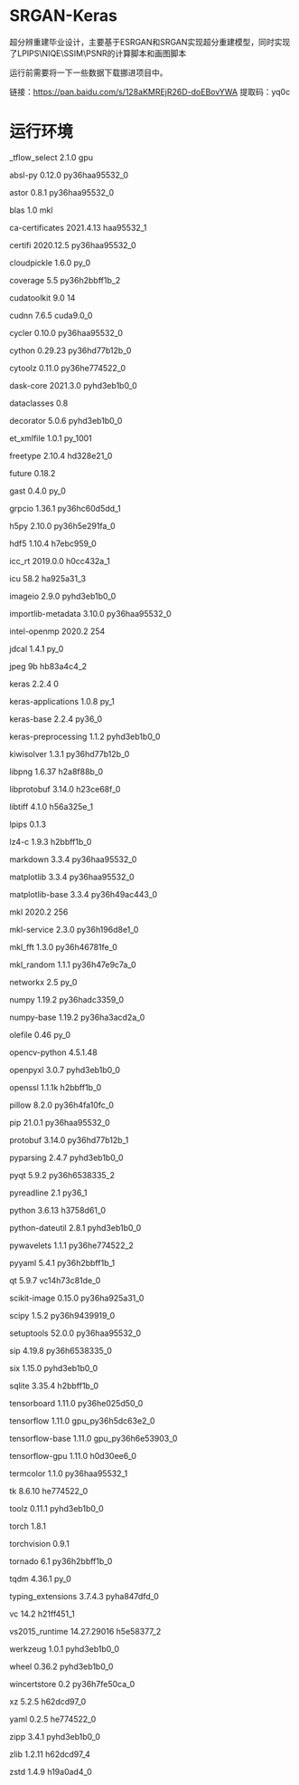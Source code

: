 # SRGAN-Keras
超分辨重建毕业设计，主要基于ESRGAN和SRGAN实现超分重建模型，同时实现了LPIPS\NIQE\SSIM\PSNR的计算脚本和画图脚本

运行前需要将一下一些数据下载挪进项目中。

链接：https://pan.baidu.com/s/128aKMREjR26D-doEBovYWA 
提取码：yq0c 


# 运行环境
_tflow_select             2.1.0                       gpu

absl-py                   0.12.0           py36haa95532_0

astor                     0.8.1            py36haa95532_0

blas                      1.0                         mkl

ca-certificates           2021.4.13            haa95532_1

certifi                   2020.12.5        py36haa95532_0

cloudpickle               1.6.0                      py_0

coverage                  5.5              py36h2bbff1b_2

cudatoolkit               9.0                           14

cudnn                     7.6.5                 cuda9.0_0

cycler                    0.10.0           py36haa95532_0

cython                    0.29.23          py36hd77b12b_0

cytoolz                   0.11.0           py36he774522_0

dask-core                 2021.3.0           pyhd3eb1b0_0

dataclasses               0.8                       <pip>
  
decorator                 5.0.6              pyhd3eb1b0_0
  
et_xmlfile                1.0.1                   py_1001
  
freetype                  2.10.4               hd328e21_0
  
future                    0.18.2                    <pip>
  
gast                      0.4.0                      py_0
  
grpcio                    1.36.1           py36hc60d5dd_1
  
h5py                      2.10.0           py36h5e291fa_0
  
hdf5                      1.10.4               h7ebc959_0
  
icc_rt                    2019.0.0             h0cc432a_1
  
icu                       58.2                 ha925a31_3
  
imageio                   2.9.0              pyhd3eb1b0_0
  
importlib-metadata        3.10.0           py36haa95532_0
  
intel-openmp              2020.2                      254
  
jdcal                     1.4.1                      py_0
  
jpeg                      9b                   hb83a4c4_2
  
keras                     2.2.4                         0
  
keras-applications        1.0.8                      py_1
  
keras-base                2.2.4                    py36_0
  
keras-preprocessing       1.1.2              pyhd3eb1b0_0
  
kiwisolver                1.3.1            py36hd77b12b_0
  
libpng                    1.6.37               h2a8f88b_0
  
libprotobuf               3.14.0               h23ce68f_0
  
libtiff                   4.1.0                h56a325e_1
  
lpips                     0.1.3                     <pip>
  
lz4-c                     1.9.3                h2bbff1b_0
  
markdown                  3.3.4            py36haa95532_0
  
matplotlib                3.3.4            py36haa95532_0
  
matplotlib-base           3.3.4            py36h49ac443_0
  
mkl                       2020.2                      256
  
mkl-service               2.3.0            py36h196d8e1_0
  
mkl_fft                   1.3.0            py36h46781fe_0
  
mkl_random                1.1.1            py36h47e9c7a_0
  
networkx                  2.5                        py_0
  
numpy                     1.19.2           py36hadc3359_0
  
numpy-base                1.19.2           py36ha3acd2a_0
  
olefile                   0.46                       py_0
  
opencv-python             4.5.1.48                  <pip>
  
openpyxl                  3.0.7              pyhd3eb1b0_0
  
openssl                   1.1.1k               h2bbff1b_0
  
pillow                    8.2.0            py36h4fa10fc_0
  
pip                       21.0.1           py36haa95532_0
  
protobuf                  3.14.0           py36hd77b12b_1
  
pyparsing                 2.4.7              pyhd3eb1b0_0
  
pyqt                      5.9.2            py36h6538335_2
  
pyreadline                2.1                      py36_1
  
python                    3.6.13               h3758d61_0
  
python-dateutil           2.8.1              pyhd3eb1b0_0
  
pywavelets                1.1.1            py36he774522_2
  
pyyaml                    5.4.1            py36h2bbff1b_1
  
qt                        5.9.7            vc14h73c81de_0
  
scikit-image              0.15.0           py36ha925a31_0
  
scipy                     1.5.2            py36h9439919_0
  
setuptools                52.0.0           py36haa95532_0
  
sip                       4.19.8           py36h6538335_0
  
six                       1.15.0             pyhd3eb1b0_0
  
sqlite                    3.35.4               h2bbff1b_0
  
tensorboard               1.11.0           py36he025d50_0
  
tensorflow                1.11.0          gpu_py36h5dc63e2_0
  
tensorflow-base           1.11.0          gpu_py36h6e53903_0
  
tensorflow-gpu            1.11.0               h0d30ee6_0
  
termcolor                 1.1.0            py36haa95532_1
  
tk                        8.6.10               he774522_0
  
toolz                     0.11.1             pyhd3eb1b0_0
  
torch                     1.8.1                     <pip>
  
torchvision               0.9.1                     <pip>
  
tornado                   6.1              py36h2bbff1b_0
  
tqdm                      4.36.1                     py_0
  
typing_extensions         3.7.4.3            pyha847dfd_0
  
vc                        14.2                 h21ff451_1
  
vs2015_runtime            14.27.29016          h5e58377_2
  
werkzeug                  1.0.1              pyhd3eb1b0_0
  
wheel                     0.36.2             pyhd3eb1b0_0
  
wincertstore              0.2              py36h7fe50ca_0
  
xz                        5.2.5                h62dcd97_0
  
yaml                      0.2.5                he774522_0
  
zipp                      3.4.1              pyhd3eb1b0_0
  
zlib                      1.2.11               h62dcd97_4
  
zstd                      1.4.9                h19a0ad4_0
